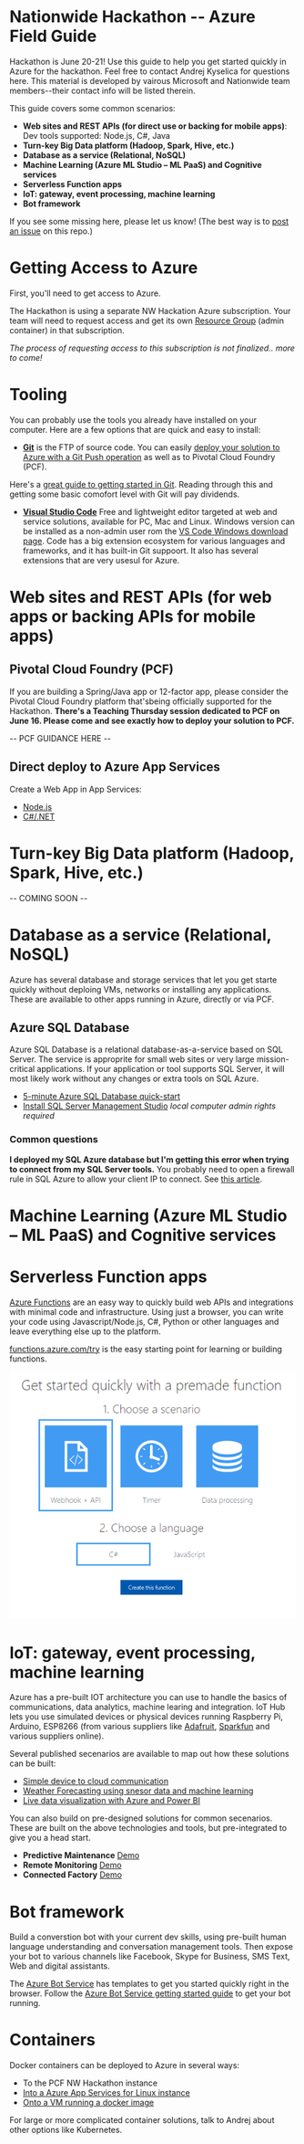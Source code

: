 Nationwide Hackathon -- Azure Field Guide
=========================================

Hackathon is June 20-21! Use this guide to help you get started quickly in Azure for the hackathon. Feel free to contact Andrej Kyselica for questions here.
This material is developed by vairous Microsoft and Nationwide team members--their contact info will be listed therein. 


This guide covers some common scenarios:

- **Web sites and REST APIs (for direct use or backing for mobile apps)**: Dev tools supported: Node.js, C#, Java
- **Turn-key Big Data platform (Hadoop, Spark, Hive, etc.)**
- **Database as a service (Relational, NoSQL)**
- **Machine Learning (Azure ML Studio – ML PaaS) and Cognitive services**
- **Serverless Function apps**
- **IoT: gateway, event processing, machine learning**
- **Bot framework**

If you see some missing here, please let us know! (The best way is to [post an issue](https://github.com/andrejpk/nwhack/issues) on this repo.)

# Getting Access to Azure
First, you'll need to get access to Azure.

The Hackathon is using a separate NW Hackation Azure subscription. Your team will need to request access and get its own [Resource Group](https://docs.microsoft.com/en-us/azure/azure-resource-manager/resource-group-overview#resource-groups) (admin container) in that subscription. 

*The process of requesting access to this subscription is not finalized.. more to come!*

# Tooling
You can probably use the tools you already have installed on your computer. Here are a few options that are quick and easy to install:

- **[Git](https://git-scm.com/downloads)** is the FTP of source code. You can easily [deploy your solution to Azure with a Git Push operation](https://docs.microsoft.com/en-us/aspnet/core/publishing/azure-continuous-deployment) as well as to Pivotal Cloud Foundry (PCF). 

Here's a [great guide to getting started in Git](https://education.github.com/git-cheat-sheet-education.pdf). Reading through this and getting some basic comofort level with Git will pay dividends.

- **[Visual Studio Code](https://code.visualstudio.com/)** Free and lightweight editor targeted at web and service solutions, available for PC, Mac and Linux. Windows version can be installed as a non-admin user rom the [VS Code Windows download page](https://code.visualstudio.com/docs/setup/windows). 
    Code has a big extension ecosystem for various languages and frameworks, and it has built-in Git suppoort. It also has several extensions that are very usesul for Azure.




# Web sites and REST APIs (for web apps or backing APIs for mobile apps)

## Pivotal Cloud Foundry (PCF)
If you are building a Spring/Java app or 12-factor app, please consider the Pivotal Cloud Foundry platform that'sbeing officially supported for the Hackathon. **There's a Teaching Thursday session dedicated to PCF on June 16. Please come and see exactly how to deploy your solution to PCF.**

-- PCF GUIDANCE HERE --

## Direct deploy to Azure App Services

Create a Web App in App Services: 
* [Node.js](https://docs.microsoft.com/en-us/azure/app-service-web/app-service-web-get-started-nodejs) 
* [C#/.NET](https://docs.microsoft.com/en-us/azure/app-service-web/app-service-web-get-started-dotnet)



# Turn-key Big Data platform (Hadoop, Spark, Hive, etc.)
-- COMING SOON --


# Database as a service (Relational, NoSQL)
Azure has several database and storage services that let you get starte quickly without deploing VMs, networks or installing any applications. These are available to other apps running in Azure, directly or via PCF. 

## Azure SQL Database

Azure SQL Database is a relational database-as-a-service based on SQL Server. The service is approprite for small web sites or very large mission-critical applications. If your application or tool supports SQL Server, it will most likely work without any changes or extra tools on SQL Azure. 

*  [5-minute Azure SQL Database quick-start](https://docs.microsoft.com/en-us/azure/sql-database/sql-database-get-started-portal)
*  [Install SQL Server Management Studio](https://docs.microsoft.com/en-us/sql/ssms/download-sql-server-management-studio-ssms) *local computer admin rights required*


### Common questions

**I deployed my SQL Azure database but I'm getting this error when trying to connect from my SQL Server tools.**  You probably need to open a firewall rule in SQL Azure to allow your client IP to connect. See [this article](https://support.microsoft.com/en-us/help/10085/troubleshooting-connectivity-issues-with-microsoft-azure-sql-database).


# Machine Learning (Azure ML Studio – ML PaaS) and Cognitive services


# Serverless Function apps
[Azure Functions](https://azure.microsoft.com/en-us/blog/introducing-azure-functions/) are an easy way to quickly build web APIs and integrations with minimal code and infrastructure. Using just a browser, you can write your code using Javascript/Node.js, C#, Python or other languages and leave everything else up to the platform. 

[functions.azure.com/try](https://functions.azure.com/try) is the easy starting point for learning or building functions. 

![Azure Functions Try menu](images/functions-try.png)


# IoT: gateway, event processing, machine learning
Azure has a pre-built IOT architecture you can use to handle the basics of communications, data analytics, machine learing and integration. IoT Hub lets you use simulated devices or physical devices running Raspberry Pi, Arduino, ESP8266 (from various suppliers like [Adafruit](https://learn.adafruit.com/adafruit-feather-huzzah-esp8266/overview), [Sparkfun](https://www.sparkfun.com/products/13711) and various suppliers online). 

Several published secenarios are available to map out how these solutions can be built:

*  [Simple device to cloud communication](https://docs.microsoft.com/en-us/azure/iot-hub/iot-hub-explorer-cloud-device-messaging)
*  [Weather Forecasting using snesor data and machine learning](https://docs.microsoft.com/en-us/azure/iot-hub/iot-hub-weather-forecast-machine-learning)
*  [Live data visualization with Azure and Power BI](https://docs.microsoft.com/en-us/azure/iot-hub/iot-hub-live-data-visualization-in-power-bi)

You can also build on pre-designed solutions for common secenarios. These are built on the above technologies and tools, but pre-integrated to give you a head start. 

*  **Predictive Maintenance** [Demo](http://www.microsoftazureiotsuite.com/demos/predictivemaintenance)
*  **Remote Monitoring** [Demo](http://www.microsoftazureiotsuite.com/demos/remotemonitoring)
*  **Connected Factory** [Demo](http://www.microsoftazureiotsuite.com/demos/connectedfactory)


# Bot framework
Build a converstion bot with your current dev skills, using pre-built human language understanding and conversation management tools. Then expose your bot to various channels like Facebook, Skype for Business, SMS Text, Web and digital assistants. 

The [Azure Bot Service](https://azure.microsoft.com/en-us/services/bot-service/) has templates to get you started quickly right in the browser. Follow the [Azure Bot Service getting started guide](https://docs.microsoft.com/en-us/bot-framework/azure/azure-bot-service-quickstart) to get your bot running.

# Containers
Docker containers can be deployed to Azure in several ways:

* To the PCF NW Hackathon instance 
* [Into a Azure App Services for Linux instance](https://docs.microsoft.com/en-us/azure/app-service-web/app-service-linux-using-custom-docker-image)
* [Onto a VM running a docker image](https://docs.microsoft.com/en-us/azure/virtual-machines/linux/docker-compose-quickstart)

For large or more complicated container solutions, talk to Andrej about other options like Kubernetes.
